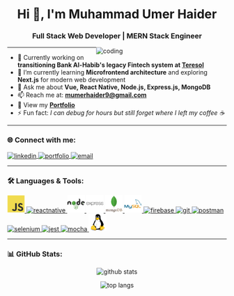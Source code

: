 <h1 align="center">Hi 👋, I'm Muhammad Umer Haider</h1>
<h3 align="center">Full Stack Web Developer | MERN Stack Engineer</h3>

<img align="right" alt="coding" width="300" src="https://images.squarespace-cdn.com/content/v1/5769fc401b631bab1addb2ab/1541580611624-TE64QGKRJG8SWAIUS7NS/ke17ZwdGBToddI8pDm48kPoswlzjSVMM-SxOp7CV59BZw-zPPgdn4jUwVcJE1ZvWQUxwkmyExglNqGp0IvTJZamWLI2zvYWH8K3-s_4yszcp2ryTI0HqTOaaUohrI8PI6FXy8c9PWtBlqAVlUS5izpdcIXDZqDYvprRqZ29Pw0o/coding-freak.gif">

---

- 🔭 Currently working on **transitioning Bank Al-Habib's legacy Fintech system at [Teresol](https://www.linkedin.com/company/teresolpvtltd/posts/?feedView=all)**  
- 🌱 I’m currently learning **Microfrontend architecture** and exploring **Next.js** for modern web development 
- 💬 Ask me about **Vue, React Native, Node.js, Express.js, MongoDB**  
- 📫 Reach me at: **[mumerhaider9@gmail.com](mailto:mumerhaider9@gmail.com)**  
- 📄 View my **[Portfolio](https://umerhaiderdev.netlify.app/)**  
- ⚡ Fun fact: *I can debug for hours but still forget where I left my coffee ☕*  

---

<h3 align="left">🌐 Connect with me:</h3>
<p align="left">
  <!-- LinkedIn -->
  <a href="http://www.linkedin.com/in/umerhaider-fullstackdeveloper" target="blank">
    <img align="center" src="https://raw.githubusercontent.com/rahuldkjain/github-profile-readme-generator/master/src/images/icons/Social/linked-in-alt.svg" alt="linkedin" height="30" width="40"/>
  </a>

  <!-- Portfolio -->
  <a href="https://umerhaiderdev.netlify.app/" target="blank">
    <img align="center" src="https://cdn-icons-png.flaticon.com/512/841/841364.png" alt="portfolio" height="30" width="40"/>
  </a>

  <!-- Email -->
  <a href="mailto:mumerhaider9@gmail.com" target="blank">
    <img align="center" src="https://cdn-icons-png.flaticon.com/512/732/732200.png" alt="email" height="30" width="40"/>
  </a>
</p>


---

<h3 align="left">🛠️ Languages & Tools:</h3>
<p align="left">
  <a href="https://developer.mozilla.org/en-US/docs/Web/JavaScript" target="_blank" rel="noreferrer"> <img src="https://raw.githubusercontent.com/devicons/devicon/master/icons/javascript/javascript-original.svg" alt="javascript" width="40" height="40"/> </a>
  <a href="https://reactnative.dev/" target="_blank" rel="noreferrer"> <img src="https://reactnative.dev/img/header_logo.svg" alt="reactnative" width="40" height="40"/> </a>
  <a href="https://nodejs.org" target="_blank" rel="noreferrer"> <img src="https://raw.githubusercontent.com/devicons/devicon/master/icons/nodejs/nodejs-original-wordmark.svg" alt="nodejs" width="40" height="40"/> </a>
  <a href="https://expressjs.com" target="_blank" rel="noreferrer"> <img src="https://raw.githubusercontent.com/devicons/devicon/master/icons/express/express-original-wordmark.svg" alt="express" width="40" height="40"/> </a>
  <a href="https://www.mongodb.com/" target="_blank" rel="noreferrer"> <img src="https://raw.githubusercontent.com/devicons/devicon/master/icons/mongodb/mongodb-original-wordmark.svg" alt="mongodb" width="40" height="40"/> </a>
  <a href="https://www.mysql.com/" target="_blank" rel="noreferrer"> <img src="https://raw.githubusercontent.com/devicons/devicon/master/icons/mysql/mysql-original-wordmark.svg" alt="mysql" width="40" height="40"/> </a>
  <a href="https://firebase.google.com/" target="_blank" rel="noreferrer"> <img src="https://www.vectorlogo.zone/logos/firebase/firebase-icon.svg" alt="firebase" width="40" height="40"/> </a>
  <a href="https://git-scm.com/" target="_blank" rel="noreferrer"> <img src="https://www.vectorlogo.zone/logos/git-scm/git-scm-icon.svg" alt="git" width="40" height="40"/> </a>
  <a href="https://postman.com" target="_blank" rel="noreferrer"> <img src="https://www.vectorlogo.zone/logos/getpostman/getpostman-icon.svg" alt="postman" width="40" height="40"/> </a>
  <a href="https://www.selenium.dev" target="_blank" rel="noreferrer"> <img src="https://raw.githubusercontent.com/detain/svg-logos/780f25886640cef088af994181646db2f6b1a3f8/svg/selenium-logo.svg" alt="selenium" width="40" height="40"/> </a>
  <a href="https://jestjs.io" target="_blank" rel="noreferrer"> <img src="https://www.vectorlogo.zone/logos/jestjsio/jestjsio-icon.svg" alt="jest" width="40" height="40"/> </a>
  <a href="https://mochajs.org" target="_blank" rel="noreferrer"> <img src="https://www.vectorlogo.zone/logos/mochajs/mochajs-icon.svg" alt="mocha" width="40" height="40"/> </a>
  <a href="https://www.linux.org/" target="_blank" rel="noreferrer"> <img src="https://raw.githubusercontent.com/devicons/devicon/master/icons/linux/linux-original.svg" alt="linux" width="40" height="40"/> </a>
</p>

---

<h3 align="left">📊 GitHub Stats:</h3>
<p align="center">
  <img src="https://github-readme-stats.vercel.app/api?username=muhammadumerhaider&show_icons=true&theme=tokyonight&hide_border=true" alt="github stats" />
</p>

<p align="center">
  <img src="https://github-readme-stats.vercel.app/api/top-langs?username=muhammadumerhaider&show_icons=true&locale=en&layout=compact&theme=tokyonight&hide_border=true" alt="top langs" />
</p>
